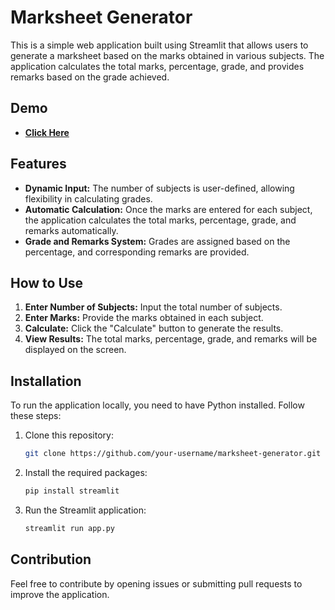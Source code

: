 # Marksheet Generator

This is a simple web application built using Streamlit that allows users to generate a marksheet based on the marks obtained in various subjects. The application calculates the total marks, percentage, grade, and provides remarks based on the grade achieved.

## Demo

- **[Click Here](https://marksheetbykr.streamlit.app/)**

## Features

- **Dynamic Input:** The number of subjects is user-defined, allowing flexibility in calculating grades.
- **Automatic Calculation:** Once the marks are entered for each subject, the application calculates the total marks, percentage, grade, and remarks automatically.
- **Grade and Remarks System:** Grades are assigned based on the percentage, and corresponding remarks are provided.

## How to Use

1. **Enter Number of Subjects:** Input the total number of subjects.
2. **Enter Marks:** Provide the marks obtained in each subject.
3. **Calculate:** Click the "Calculate" button to generate the results.
4. **View Results:** The total marks, percentage, grade, and remarks will be displayed on the screen.

## Installation

To run the application locally, you need to have Python installed. Follow these steps:

1. Clone this repository:
    ```bash
    git clone https://github.com/your-username/marksheet-generator.git
    ```
2. Install the required packages:
    ```bash
    pip install streamlit
    ```
3. Run the Streamlit application:
    ```bash
    streamlit run app.py
    ```

## Contribution

Feel free to contribute by opening issues or submitting pull requests to improve the application.

